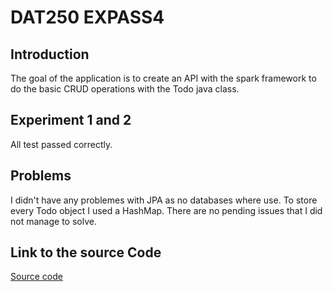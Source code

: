 # DAT250 EXPASS4

## Introduction
The goal of the application is to create an API with the spark framework to do the basic CRUD operations with the Todo java class.

## Experiment 1 and 2
All test passed correctly.

## Problems
I didn't have any problemes with JPA as no databases where use. To store every Todo object I used a HashMap. There are no pending issues that I did not manage to solve.

## Link to the source Code
[Source code](https://github.com/SrMateos/dat250-sparkjava-counter)